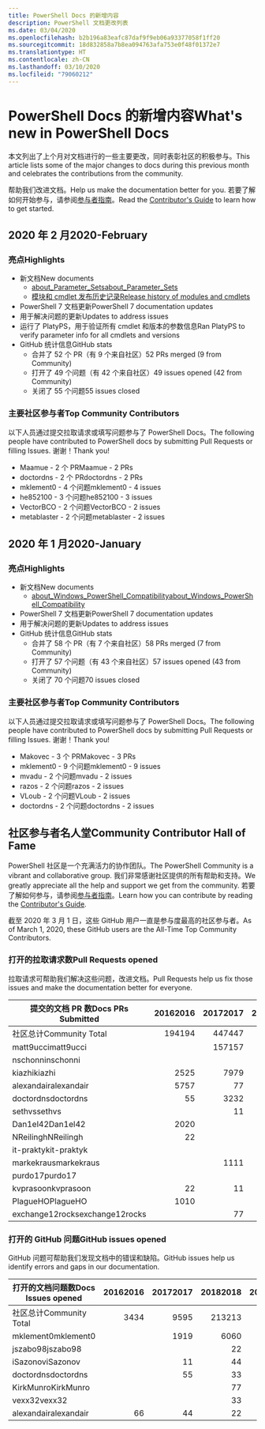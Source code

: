 ```yaml
---
title: PowerShell Docs 的新增内容
description: PowerShell 文档更改列表
ms.date: 03/04/2020
ms.openlocfilehash: b2b196a83eafc87daf9f9eb06a93377058f1ff20
ms.sourcegitcommit: 18d832858a7b8ea094763afa753e0f48f01372e7
ms.translationtype: HT
ms.contentlocale: zh-CN
ms.lasthandoff: 03/10/2020
ms.locfileid: "79060212"
---
```

# <a name="whats-new-in-powershell-docs"></a><span data-ttu-id="23834-103">PowerShell Docs 的新增内容</span><span class="sxs-lookup"><span data-stu-id="23834-103">What's new in PowerShell Docs</span></span>

<span data-ttu-id="23834-104">本文列出了上个月对文档进行的一些主要更改，同时表彰社区的积极参与。</span><span class="sxs-lookup"><span data-stu-id="23834-104">This article lists some of the major changes to docs during this previous month and celebrates the contributions from the community.</span></span>

<span data-ttu-id="23834-105">帮助我们改进文档。</span><span class="sxs-lookup"><span data-stu-id="23834-105">Help us make the documentation better for you.</span></span> <span data-ttu-id="23834-106">若要了解如何开始参与，请参阅[参与者指南][contrib]。</span><span class="sxs-lookup"><span data-stu-id="23834-106">Read the [Contributor's Guide][contrib] to learn how to get started.</span></span>

## <a name="2020-february"></a><span data-ttu-id="23834-107">2020 年 2 月</span><span class="sxs-lookup"><span data-stu-id="23834-107">2020-February</span></span>

### <a name="highlights"></a><span data-ttu-id="23834-108">亮点</span><span class="sxs-lookup"><span data-stu-id="23834-108">Highlights</span></span>

- <span data-ttu-id="23834-109">新文档</span><span class="sxs-lookup"><span data-stu-id="23834-109">New documents</span></span>
  - [<span data-ttu-id="23834-110">about_Parameter_Sets</span><span class="sxs-lookup"><span data-stu-id="23834-110">about_Parameter_Sets</span></span>](/powershell/module/microsoft.powershell.core/about/about_parameter_sets)
  - [<span data-ttu-id="23834-111">模块和 cmdlet 发布历史记录</span><span class="sxs-lookup"><span data-stu-id="23834-111">Release history of modules and cmdlets</span></span>](/powershell/scripting/whats-new/cmdlet-versions)
- <span data-ttu-id="23834-112">PowerShell 7 文档更新</span><span class="sxs-lookup"><span data-stu-id="23834-112">PowerShell 7 documentation updates</span></span>
- <span data-ttu-id="23834-113">用于解决问题的更新</span><span class="sxs-lookup"><span data-stu-id="23834-113">Updates to address issues</span></span>
- <span data-ttu-id="23834-114">运行了 PlatyPS，用于验证所有 cmdlet 和版本的参数信息</span><span class="sxs-lookup"><span data-stu-id="23834-114">Ran PlatyPS to verify parameter info for all cmdlets and versions</span></span>
- <span data-ttu-id="23834-115">GitHub 统计信息</span><span class="sxs-lookup"><span data-stu-id="23834-115">GitHub stats</span></span>
  - <span data-ttu-id="23834-116">合并了 52 个 PR（有 9 个来自社区）</span><span class="sxs-lookup"><span data-stu-id="23834-116">52 PRs merged (9 from Community)</span></span>
  - <span data-ttu-id="23834-117">打开了 49 个问题（有 42 个来自社区）</span><span class="sxs-lookup"><span data-stu-id="23834-117">49 issues opened (42 from Community)</span></span>
  - <span data-ttu-id="23834-118">关闭了 55 个问题</span><span class="sxs-lookup"><span data-stu-id="23834-118">55 issues closed</span></span>

### <a name="top-community-contributors"></a><span data-ttu-id="23834-119">主要社区参与者</span><span class="sxs-lookup"><span data-stu-id="23834-119">Top Community Contributors</span></span>

<span data-ttu-id="23834-120">以下人员通过提交拉取请求或填写问题参与了 PowerShell Docs。</span><span class="sxs-lookup"><span data-stu-id="23834-120">The following people have contributed to PowerShell docs by submitting Pull Requests or filling Issues.</span></span> <span data-ttu-id="23834-121">谢谢！</span><span class="sxs-lookup"><span data-stu-id="23834-121">Thank you!</span></span>

- <span data-ttu-id="23834-122">Maamue - 2 个 PR</span><span class="sxs-lookup"><span data-stu-id="23834-122">Maamue - 2 PRs</span></span>
- <span data-ttu-id="23834-123">doctordns - 2 个 PR</span><span class="sxs-lookup"><span data-stu-id="23834-123">doctordns - 2 PRs</span></span>
- <span data-ttu-id="23834-124">mklement0 - 4 个问题</span><span class="sxs-lookup"><span data-stu-id="23834-124">mklement0 - 4 issues</span></span>
- <span data-ttu-id="23834-125">he852100 - 3 个问题</span><span class="sxs-lookup"><span data-stu-id="23834-125">he852100 - 3 issues</span></span>
- <span data-ttu-id="23834-126">VectorBCO - 2 个问题</span><span class="sxs-lookup"><span data-stu-id="23834-126">VectorBCO - 2 issues</span></span>
- <span data-ttu-id="23834-127">metablaster - 2 个问题</span><span class="sxs-lookup"><span data-stu-id="23834-127">metablaster - 2 issues</span></span>

## <a name="2020-january"></a><span data-ttu-id="23834-128">2020 年 1 月</span><span class="sxs-lookup"><span data-stu-id="23834-128">2020-January</span></span>

### <a name="highlights"></a><span data-ttu-id="23834-129">亮点</span><span class="sxs-lookup"><span data-stu-id="23834-129">Highlights</span></span>

- <span data-ttu-id="23834-130">新文档</span><span class="sxs-lookup"><span data-stu-id="23834-130">New documents</span></span>
  - [<span data-ttu-id="23834-131">about_Windows_PowerShell_Compatibility</span><span class="sxs-lookup"><span data-stu-id="23834-131">about_Windows_PowerShell_Compatibility</span></span>](/powershell/module/microsoft.powershell.core/about/about_Windows_PowerShell_Compatibility)
- <span data-ttu-id="23834-132">PowerShell 7 文档更新</span><span class="sxs-lookup"><span data-stu-id="23834-132">PowerShell 7 documentation updates</span></span>
- <span data-ttu-id="23834-133">用于解决问题的更新</span><span class="sxs-lookup"><span data-stu-id="23834-133">Updates to address issues</span></span>
- <span data-ttu-id="23834-134">GitHub 统计信息</span><span class="sxs-lookup"><span data-stu-id="23834-134">GitHub stats</span></span>
  - <span data-ttu-id="23834-135">合并了 58 个 PR（有 7 个来自社区）</span><span class="sxs-lookup"><span data-stu-id="23834-135">58 PRs merged (7 from Community)</span></span>
  - <span data-ttu-id="23834-136">打开了 57 个问题（有 43 个来自社区）</span><span class="sxs-lookup"><span data-stu-id="23834-136">57 issues opened (43 from Community)</span></span>
  - <span data-ttu-id="23834-137">关闭了 70 个问题</span><span class="sxs-lookup"><span data-stu-id="23834-137">70 issues closed</span></span>

### <a name="top-community-contributors"></a><span data-ttu-id="23834-138">主要社区参与者</span><span class="sxs-lookup"><span data-stu-id="23834-138">Top Community Contributors</span></span>

<span data-ttu-id="23834-139">以下人员通过提交拉取请求或填写问题参与了 PowerShell Docs。</span><span class="sxs-lookup"><span data-stu-id="23834-139">The following people have contributed to PowerShell docs by submitting Pull Requests or filling Issues.</span></span> <span data-ttu-id="23834-140">谢谢！</span><span class="sxs-lookup"><span data-stu-id="23834-140">Thank you!</span></span>

- <span data-ttu-id="23834-141">Makovec - 3 个 PR</span><span class="sxs-lookup"><span data-stu-id="23834-141">Makovec - 3 PRs</span></span>
- <span data-ttu-id="23834-142">mklement0 - 9 个问题</span><span class="sxs-lookup"><span data-stu-id="23834-142">mklement0 - 9 issues</span></span>
- <span data-ttu-id="23834-143">mvadu - 2 个问题</span><span class="sxs-lookup"><span data-stu-id="23834-143">mvadu - 2 issues</span></span>
- <span data-ttu-id="23834-144">razos - 2 个问题</span><span class="sxs-lookup"><span data-stu-id="23834-144">razos - 2 issues</span></span>
- <span data-ttu-id="23834-145">VLoub - 2 个问题</span><span class="sxs-lookup"><span data-stu-id="23834-145">VLoub - 2 issues</span></span>
- <span data-ttu-id="23834-146">doctordns - 2 个问题</span><span class="sxs-lookup"><span data-stu-id="23834-146">doctordns - 2 issues</span></span>

## <a name="community-contributor-hall-of-fame"></a><span data-ttu-id="23834-147">社区参与者名人堂</span><span class="sxs-lookup"><span data-stu-id="23834-147">Community Contributor Hall of Fame</span></span>

<span data-ttu-id="23834-148">PowerShell 社区是一个充满活力的协作团队。</span><span class="sxs-lookup"><span data-stu-id="23834-148">The PowerShell Community is a vibrant and collaborative group.</span></span> <span data-ttu-id="23834-149">我们非常感谢社区提供的所有帮助和支持。</span><span class="sxs-lookup"><span data-stu-id="23834-149">We greatly appreciate all the help and support we get from the community.</span></span> <span data-ttu-id="23834-150">若要了解如何参与，请参阅[参与者指南][contrib]。</span><span class="sxs-lookup"><span data-stu-id="23834-150">Learn how you can contribute by reading the [Contributor's Guide][contrib].</span></span>

<span data-ttu-id="23834-151">截至 2020 年 3 月 1 日，这些 GitHub 用户一直是参与度最高的社区参与者。</span><span class="sxs-lookup"><span data-stu-id="23834-151">As of March 1, 2020, these GitHub users are the All-Time Top Community Contributors.</span></span>

### <a name="pull-requests-opened"></a><span data-ttu-id="23834-152">打开的拉取请求数</span><span class="sxs-lookup"><span data-stu-id="23834-152">Pull Requests opened</span></span>

<span data-ttu-id="23834-153">拉取请求可帮助我们解决这些问题，改进文档。</span><span class="sxs-lookup"><span data-stu-id="23834-153">Pull Requests help us fix those issues and make the documentation better for everyone.</span></span>

| <span data-ttu-id="23834-154">提交的文档 PR 数</span><span class="sxs-lookup"><span data-stu-id="23834-154">Docs PRs Submitted</span></span> | <span data-ttu-id="23834-155">2016</span><span class="sxs-lookup"><span data-stu-id="23834-155">2016</span></span> | <span data-ttu-id="23834-156">2017</span><span class="sxs-lookup"><span data-stu-id="23834-156">2017</span></span> | <span data-ttu-id="23834-157">2018</span><span class="sxs-lookup"><span data-stu-id="23834-157">2018</span></span> | <span data-ttu-id="23834-158">2019</span><span class="sxs-lookup"><span data-stu-id="23834-158">2019</span></span> | <span data-ttu-id="23834-159">2020</span><span class="sxs-lookup"><span data-stu-id="23834-159">2020</span></span> | <span data-ttu-id="23834-160">总计</span><span class="sxs-lookup"><span data-stu-id="23834-160">Grand Total</span></span> |
| ------------------ | ---: | ---: | ---: | ---: | ---: | ----------: |
| <span data-ttu-id="23834-161">社区总计</span><span class="sxs-lookup"><span data-stu-id="23834-161">Community Total</span></span>    |  <span data-ttu-id="23834-162">194</span><span class="sxs-lookup"><span data-stu-id="23834-162">194</span></span> |  <span data-ttu-id="23834-163">447</span><span class="sxs-lookup"><span data-stu-id="23834-163">447</span></span> |  <span data-ttu-id="23834-164">467</span><span class="sxs-lookup"><span data-stu-id="23834-164">467</span></span> |  <span data-ttu-id="23834-165">320</span><span class="sxs-lookup"><span data-stu-id="23834-165">320</span></span> |   <span data-ttu-id="23834-166">16</span><span class="sxs-lookup"><span data-stu-id="23834-166">16</span></span> |        <span data-ttu-id="23834-167">1447</span><span class="sxs-lookup"><span data-stu-id="23834-167">1447</span></span> |
| <span data-ttu-id="23834-168">matt9ucci</span><span class="sxs-lookup"><span data-stu-id="23834-168">matt9ucci</span></span>          |      |  <span data-ttu-id="23834-169">157</span><span class="sxs-lookup"><span data-stu-id="23834-169">157</span></span> |   <span data-ttu-id="23834-170">80</span><span class="sxs-lookup"><span data-stu-id="23834-170">80</span></span> |   <span data-ttu-id="23834-171">30</span><span class="sxs-lookup"><span data-stu-id="23834-171">30</span></span> |      |         <span data-ttu-id="23834-172">267</span><span class="sxs-lookup"><span data-stu-id="23834-172">267</span></span> |
| <span data-ttu-id="23834-173">nschonni</span><span class="sxs-lookup"><span data-stu-id="23834-173">nschonni</span></span>           |      |      |   <span data-ttu-id="23834-174">14</span><span class="sxs-lookup"><span data-stu-id="23834-174">14</span></span> |  <span data-ttu-id="23834-175">138</span><span class="sxs-lookup"><span data-stu-id="23834-175">138</span></span> |      |         <span data-ttu-id="23834-176">152</span><span class="sxs-lookup"><span data-stu-id="23834-176">152</span></span> |
| <span data-ttu-id="23834-177">kiazhi</span><span class="sxs-lookup"><span data-stu-id="23834-177">kiazhi</span></span>             |   <span data-ttu-id="23834-178">25</span><span class="sxs-lookup"><span data-stu-id="23834-178">25</span></span> |   <span data-ttu-id="23834-179">79</span><span class="sxs-lookup"><span data-stu-id="23834-179">79</span></span> |   <span data-ttu-id="23834-180">12</span><span class="sxs-lookup"><span data-stu-id="23834-180">12</span></span> |      |      |         <span data-ttu-id="23834-181">116</span><span class="sxs-lookup"><span data-stu-id="23834-181">116</span></span> |
| <span data-ttu-id="23834-182">alexandair</span><span class="sxs-lookup"><span data-stu-id="23834-182">alexandair</span></span>         |   <span data-ttu-id="23834-183">57</span><span class="sxs-lookup"><span data-stu-id="23834-183">57</span></span> |    <span data-ttu-id="23834-184">7</span><span class="sxs-lookup"><span data-stu-id="23834-184">7</span></span> |   <span data-ttu-id="23834-185">26</span><span class="sxs-lookup"><span data-stu-id="23834-185">26</span></span> |    <span data-ttu-id="23834-186">2</span><span class="sxs-lookup"><span data-stu-id="23834-186">2</span></span> |      |          <span data-ttu-id="23834-187">92</span><span class="sxs-lookup"><span data-stu-id="23834-187">92</span></span> |
| <span data-ttu-id="23834-188">doctordns</span><span class="sxs-lookup"><span data-stu-id="23834-188">doctordns</span></span>          |    <span data-ttu-id="23834-189">5</span><span class="sxs-lookup"><span data-stu-id="23834-189">5</span></span> |   <span data-ttu-id="23834-190">32</span><span class="sxs-lookup"><span data-stu-id="23834-190">32</span></span> |   <span data-ttu-id="23834-191">20</span><span class="sxs-lookup"><span data-stu-id="23834-191">20</span></span> |    <span data-ttu-id="23834-192">7</span><span class="sxs-lookup"><span data-stu-id="23834-192">7</span></span> |    <span data-ttu-id="23834-193">2</span><span class="sxs-lookup"><span data-stu-id="23834-193">2</span></span> |          <span data-ttu-id="23834-194">66</span><span class="sxs-lookup"><span data-stu-id="23834-194">66</span></span> |
| <span data-ttu-id="23834-195">sethvs</span><span class="sxs-lookup"><span data-stu-id="23834-195">sethvs</span></span>             |      |    <span data-ttu-id="23834-196">1</span><span class="sxs-lookup"><span data-stu-id="23834-196">1</span></span> |   <span data-ttu-id="23834-197">44</span><span class="sxs-lookup"><span data-stu-id="23834-197">44</span></span> |      |      |          <span data-ttu-id="23834-198">45</span><span class="sxs-lookup"><span data-stu-id="23834-198">45</span></span> |
| <span data-ttu-id="23834-199">Dan1el42</span><span class="sxs-lookup"><span data-stu-id="23834-199">Dan1el42</span></span>           |   <span data-ttu-id="23834-200">20</span><span class="sxs-lookup"><span data-stu-id="23834-200">20</span></span> |      |      |      |      |          <span data-ttu-id="23834-201">20</span><span class="sxs-lookup"><span data-stu-id="23834-201">20</span></span> |
| <span data-ttu-id="23834-202">NReilingh</span><span class="sxs-lookup"><span data-stu-id="23834-202">NReilingh</span></span>          |    <span data-ttu-id="23834-203">2</span><span class="sxs-lookup"><span data-stu-id="23834-203">2</span></span> |      |   <span data-ttu-id="23834-204">13</span><span class="sxs-lookup"><span data-stu-id="23834-204">13</span></span> |    <span data-ttu-id="23834-205">3</span><span class="sxs-lookup"><span data-stu-id="23834-205">3</span></span> |      |          <span data-ttu-id="23834-206">18</span><span class="sxs-lookup"><span data-stu-id="23834-206">18</span></span> |
| <span data-ttu-id="23834-207">it-praktyk</span><span class="sxs-lookup"><span data-stu-id="23834-207">it-praktyk</span></span>         |      |      |   <span data-ttu-id="23834-208">16</span><span class="sxs-lookup"><span data-stu-id="23834-208">16</span></span> |    <span data-ttu-id="23834-209">1</span><span class="sxs-lookup"><span data-stu-id="23834-209">1</span></span> |      |          <span data-ttu-id="23834-210">17</span><span class="sxs-lookup"><span data-stu-id="23834-210">17</span></span> |
| <span data-ttu-id="23834-211">markekraus</span><span class="sxs-lookup"><span data-stu-id="23834-211">markekraus</span></span>         |      |   <span data-ttu-id="23834-212">11</span><span class="sxs-lookup"><span data-stu-id="23834-212">11</span></span> |    <span data-ttu-id="23834-213">5</span><span class="sxs-lookup"><span data-stu-id="23834-213">5</span></span> |      |      |          <span data-ttu-id="23834-214">16</span><span class="sxs-lookup"><span data-stu-id="23834-214">16</span></span> |
| <span data-ttu-id="23834-215">purdo17</span><span class="sxs-lookup"><span data-stu-id="23834-215">purdo17</span></span>            |      |      |   <span data-ttu-id="23834-216">13</span><span class="sxs-lookup"><span data-stu-id="23834-216">13</span></span> |      |      |          <span data-ttu-id="23834-217">13</span><span class="sxs-lookup"><span data-stu-id="23834-217">13</span></span> |
| <span data-ttu-id="23834-218">kvprasoon</span><span class="sxs-lookup"><span data-stu-id="23834-218">kvprasoon</span></span>          |    <span data-ttu-id="23834-219">2</span><span class="sxs-lookup"><span data-stu-id="23834-219">2</span></span> |    <span data-ttu-id="23834-220">1</span><span class="sxs-lookup"><span data-stu-id="23834-220">1</span></span> |    <span data-ttu-id="23834-221">7</span><span class="sxs-lookup"><span data-stu-id="23834-221">7</span></span> |    <span data-ttu-id="23834-222">2</span><span class="sxs-lookup"><span data-stu-id="23834-222">2</span></span> |      |          <span data-ttu-id="23834-223">12</span><span class="sxs-lookup"><span data-stu-id="23834-223">12</span></span> |
| <span data-ttu-id="23834-224">PlagueHO</span><span class="sxs-lookup"><span data-stu-id="23834-224">PlagueHO</span></span>           |   <span data-ttu-id="23834-225">10</span><span class="sxs-lookup"><span data-stu-id="23834-225">10</span></span> |      |      |    <span data-ttu-id="23834-226">1</span><span class="sxs-lookup"><span data-stu-id="23834-226">1</span></span> |      |          <span data-ttu-id="23834-227">11</span><span class="sxs-lookup"><span data-stu-id="23834-227">11</span></span> |
| <span data-ttu-id="23834-228">exchange12rocks</span><span class="sxs-lookup"><span data-stu-id="23834-228">exchange12rocks</span></span>    |      |    <span data-ttu-id="23834-229">7</span><span class="sxs-lookup"><span data-stu-id="23834-229">7</span></span> |    <span data-ttu-id="23834-230">3</span><span class="sxs-lookup"><span data-stu-id="23834-230">3</span></span> |      |      |          <span data-ttu-id="23834-231">10</span><span class="sxs-lookup"><span data-stu-id="23834-231">10</span></span> |

### <a name="github-issues-opened"></a><span data-ttu-id="23834-232">打开的 GitHub 问题</span><span class="sxs-lookup"><span data-stu-id="23834-232">GitHub issues opened</span></span>

<span data-ttu-id="23834-233">GitHub 问题可帮助我们发现文档中的错误和缺陷。</span><span class="sxs-lookup"><span data-stu-id="23834-233">GitHub issues help us identify errors and gaps in our documentation.</span></span>

| <span data-ttu-id="23834-234">打开的文档问题数</span><span class="sxs-lookup"><span data-stu-id="23834-234">Docs Issues opened</span></span> | <span data-ttu-id="23834-235">2016</span><span class="sxs-lookup"><span data-stu-id="23834-235">2016</span></span> | <span data-ttu-id="23834-236">2017</span><span class="sxs-lookup"><span data-stu-id="23834-236">2017</span></span> | <span data-ttu-id="23834-237">2018</span><span class="sxs-lookup"><span data-stu-id="23834-237">2018</span></span> | <span data-ttu-id="23834-238">2019</span><span class="sxs-lookup"><span data-stu-id="23834-238">2019</span></span> | <span data-ttu-id="23834-239">2020</span><span class="sxs-lookup"><span data-stu-id="23834-239">2020</span></span> | <span data-ttu-id="23834-240">总计</span><span class="sxs-lookup"><span data-stu-id="23834-240">Grand Total</span></span> |
| ------------------ | ---: | ---: | ---: | ---: | ---: | ----------: |
| <span data-ttu-id="23834-241">社区总计</span><span class="sxs-lookup"><span data-stu-id="23834-241">Community Total</span></span>    |   <span data-ttu-id="23834-242">34</span><span class="sxs-lookup"><span data-stu-id="23834-242">34</span></span> |   <span data-ttu-id="23834-243">95</span><span class="sxs-lookup"><span data-stu-id="23834-243">95</span></span> |  <span data-ttu-id="23834-244">213</span><span class="sxs-lookup"><span data-stu-id="23834-244">213</span></span> |  <span data-ttu-id="23834-245">575</span><span class="sxs-lookup"><span data-stu-id="23834-245">575</span></span> |   <span data-ttu-id="23834-246">86</span><span class="sxs-lookup"><span data-stu-id="23834-246">86</span></span> |        <span data-ttu-id="23834-247">1003</span><span class="sxs-lookup"><span data-stu-id="23834-247">1003</span></span> |
| <span data-ttu-id="23834-248">mklement0</span><span class="sxs-lookup"><span data-stu-id="23834-248">mklement0</span></span>          |      |   <span data-ttu-id="23834-249">19</span><span class="sxs-lookup"><span data-stu-id="23834-249">19</span></span> |   <span data-ttu-id="23834-250">60</span><span class="sxs-lookup"><span data-stu-id="23834-250">60</span></span> |   <span data-ttu-id="23834-251">56</span><span class="sxs-lookup"><span data-stu-id="23834-251">56</span></span> |   <span data-ttu-id="23834-252">13</span><span class="sxs-lookup"><span data-stu-id="23834-252">13</span></span> |         <span data-ttu-id="23834-253">148</span><span class="sxs-lookup"><span data-stu-id="23834-253">148</span></span> |
| <span data-ttu-id="23834-254">jszabo98</span><span class="sxs-lookup"><span data-stu-id="23834-254">jszabo98</span></span>           |      |      |    <span data-ttu-id="23834-255">2</span><span class="sxs-lookup"><span data-stu-id="23834-255">2</span></span> |   <span data-ttu-id="23834-256">15</span><span class="sxs-lookup"><span data-stu-id="23834-256">15</span></span> |    <span data-ttu-id="23834-257">2</span><span class="sxs-lookup"><span data-stu-id="23834-257">2</span></span> |          <span data-ttu-id="23834-258">19</span><span class="sxs-lookup"><span data-stu-id="23834-258">19</span></span> |
| <span data-ttu-id="23834-259">iSazonov</span><span class="sxs-lookup"><span data-stu-id="23834-259">iSazonov</span></span>           |      |    <span data-ttu-id="23834-260">1</span><span class="sxs-lookup"><span data-stu-id="23834-260">1</span></span> |    <span data-ttu-id="23834-261">4</span><span class="sxs-lookup"><span data-stu-id="23834-261">4</span></span> |   <span data-ttu-id="23834-262">10</span><span class="sxs-lookup"><span data-stu-id="23834-262">10</span></span> |      |          <span data-ttu-id="23834-263">15</span><span class="sxs-lookup"><span data-stu-id="23834-263">15</span></span> |
| <span data-ttu-id="23834-264">doctordns</span><span class="sxs-lookup"><span data-stu-id="23834-264">doctordns</span></span>          |      |    <span data-ttu-id="23834-265">5</span><span class="sxs-lookup"><span data-stu-id="23834-265">5</span></span> |    <span data-ttu-id="23834-266">3</span><span class="sxs-lookup"><span data-stu-id="23834-266">3</span></span> |    <span data-ttu-id="23834-267">5</span><span class="sxs-lookup"><span data-stu-id="23834-267">5</span></span> |    <span data-ttu-id="23834-268">2</span><span class="sxs-lookup"><span data-stu-id="23834-268">2</span></span> |          <span data-ttu-id="23834-269">15</span><span class="sxs-lookup"><span data-stu-id="23834-269">15</span></span> |
| <span data-ttu-id="23834-270">KirkMunro</span><span class="sxs-lookup"><span data-stu-id="23834-270">KirkMunro</span></span>          |      |      |    <span data-ttu-id="23834-271">7</span><span class="sxs-lookup"><span data-stu-id="23834-271">7</span></span> |    <span data-ttu-id="23834-272">7</span><span class="sxs-lookup"><span data-stu-id="23834-272">7</span></span> |      |          <span data-ttu-id="23834-273">14</span><span class="sxs-lookup"><span data-stu-id="23834-273">14</span></span> |
| <span data-ttu-id="23834-274">vexx32</span><span class="sxs-lookup"><span data-stu-id="23834-274">vexx32</span></span>             |      |      |    <span data-ttu-id="23834-275">3</span><span class="sxs-lookup"><span data-stu-id="23834-275">3</span></span> |   <span data-ttu-id="23834-276">11</span><span class="sxs-lookup"><span data-stu-id="23834-276">11</span></span> |      |          <span data-ttu-id="23834-277">14</span><span class="sxs-lookup"><span data-stu-id="23834-277">14</span></span> |
| <span data-ttu-id="23834-278">alexandair</span><span class="sxs-lookup"><span data-stu-id="23834-278">alexandair</span></span>         |    <span data-ttu-id="23834-279">6</span><span class="sxs-lookup"><span data-stu-id="23834-279">6</span></span> |    <span data-ttu-id="23834-280">4</span><span class="sxs-lookup"><span data-stu-id="23834-280">4</span></span> |    <span data-ttu-id="23834-281">2</span><span class="sxs-lookup"><span data-stu-id="23834-281">2</span></span> |      |      |          <span data-ttu-id="23834-282">12</span><span class="sxs-lookup"><span data-stu-id="23834-282">12</span></span> |

<!-- Link references -->
[contrib]: contributing/overview.md